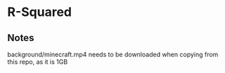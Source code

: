 # R-Squared

## Notes
background/minecraft.mp4 needs to be downloaded when copying from this repo, as it is 1GB
